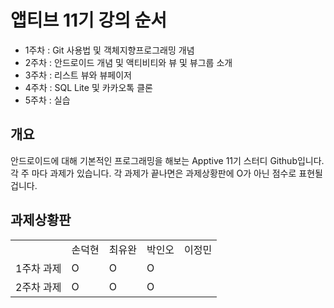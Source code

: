 # 앱티브 11기 강의 순서

+ 1주차 : Git 사용법 및 객체지향프로그래밍 개념
+ 2주차 : 안드로이드 개념 및 액티비티와 뷰 및 뷰그룹 소개
+ 3주차 : 리스트 뷰와 뷰페이저
+ 4주차 : SQL Lite 및 카카오톡 클론
+ 5주차 : 실습

## 개요 <br>
안드로이드에 대해 기본적인 프로그래밍을 해보는 Apptive 11기 스터디 Github입니다.<br>
각 주 마다 과제가 있습니다. 각 과제가 끝나면은 과제상황판에 O가 아닌 점수로 표현될 겁니다. <br>




## 과제상황판 <br>
<table>
<tr>
 <td>
  
  </td>
  <td>
   손덕현
 </td>
  <td>
   최유완
 </td>
  <td>
   박인오
 </td>
 <td>
  이정민
 </td>
  </tr>
 <tr>
 <td>
  1주차 과제 
 </td>
 <td>
  O <!-- 손덕현 -->
 </td>
 <td>
   O   <!-- 최유완 -->
 </td>
  <td>
   O <!-- 박인오 -->
 </td>
 <td>
  <!-- 이정민 -->
 </td>
 </tr>
  <tr>
 <td>
  2주차 과제 
 </td>
 <td>
  O <!-- 손덕현 -->
 </td>
 <td>
   O   <!-- 최유완 -->
 </td>
  <td>
   O <!-- 박인오 -->
 </td>
 <td>
  <!-- 이정민 -->
 </td>
 </tr>
 
</table>

